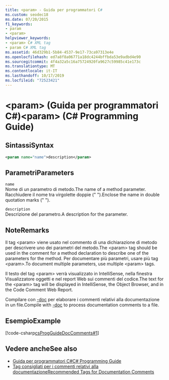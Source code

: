 ```yaml
---
title: <param> - Guida per programmatori C#
ms.custom: seodec18
ms.date: 07/20/2015
f1_keywords:
- param
- <param>
helpviewer_keywords:
- <param> C# XML tag
- param C# XML tag
ms.assetid: 46d329b1-5b84-4537-9e17-73ca97313e4e
ms.openlocfilehash: ed7a8f8a06771a18dc4244bffbda53e9adbd4e90
ms.sourcegitcommit: 4f4a32a5c16a75724920fa9627c59985c41e173c
ms.translationtype: MT
ms.contentlocale: it-IT
ms.lasthandoff: 10/17/2019
ms.locfileid: "72523421"
---
```

# <a name="param-c-programming-guide"></a><span data-ttu-id="3d7d4-102">\<param> (Guida per programmatori C#)</span><span class="sxs-lookup"><span data-stu-id="3d7d4-102">\<param> (C# Programming Guide)</span></span>
## <a name="syntax"></a><span data-ttu-id="3d7d4-103">Sintassi</span><span class="sxs-lookup"><span data-stu-id="3d7d4-103">Syntax</span></span>  
  
```xml  
<param name="name">description</param>  
```  
  
## <a name="parameters"></a><span data-ttu-id="3d7d4-104">Parametri</span><span class="sxs-lookup"><span data-stu-id="3d7d4-104">Parameters</span></span>  
 `name`  
 <span data-ttu-id="3d7d4-105">Nome di un parametro di metodo.</span><span class="sxs-lookup"><span data-stu-id="3d7d4-105">The name of a method parameter.</span></span> <span data-ttu-id="3d7d4-106">Racchiudere il nome tra virgolette doppie (" ").</span><span class="sxs-lookup"><span data-stu-id="3d7d4-106">Enclose the name in double quotation marks (" ").</span></span>  
  
 `description`  
 <span data-ttu-id="3d7d4-107">Descrizione del parametro.</span><span class="sxs-lookup"><span data-stu-id="3d7d4-107">A description for the parameter.</span></span>  
  
## <a name="remarks"></a><span data-ttu-id="3d7d4-108">Note</span><span class="sxs-lookup"><span data-stu-id="3d7d4-108">Remarks</span></span>  
 <span data-ttu-id="3d7d4-109">Il tag \<param> viene usato nel commento di una dichiarazione di metodo per descrivere uno dei parametri del metodo.</span><span class="sxs-lookup"><span data-stu-id="3d7d4-109">The \<param> tag should be used in the comment for a method declaration to describe one of the parameters for the method.</span></span> <span data-ttu-id="3d7d4-110">Per documentare più parametri, usare più tag \<param>.</span><span class="sxs-lookup"><span data-stu-id="3d7d4-110">To document multiple parameters, use multiple \<param> tags.</span></span>  
  
 <span data-ttu-id="3d7d4-111">Il testo del tag \<param> verrà visualizzato in IntelliSense, nella finestra Visualizzatore oggetti e nel report Web sui commenti del codice.</span><span class="sxs-lookup"><span data-stu-id="3d7d4-111">The text for the \<param> tag will be displayed in IntelliSense, the Object Browser, and in the Code Comment Web Report.</span></span>  
  
 <span data-ttu-id="3d7d4-112">Compilare con [-doc](../../language-reference/compiler-options/doc-compiler-option.md) per elaborare i commenti relativi alla documentazione in un file.</span><span class="sxs-lookup"><span data-stu-id="3d7d4-112">Compile with [-doc](../../language-reference/compiler-options/doc-compiler-option.md) to process documentation comments to a file.</span></span>  
  
## <a name="example"></a><span data-ttu-id="3d7d4-113">Esempio</span><span class="sxs-lookup"><span data-stu-id="3d7d4-113">Example</span></span>  
 [!code-csharp[csProgGuideDocComments#1](~/samples/snippets/csharp/VS_Snippets_VBCSharp/csProgGuideDocComments/CS/DocComments.cs#1)]  
  
## <a name="see-also"></a><span data-ttu-id="3d7d4-114">Vedere anche</span><span class="sxs-lookup"><span data-stu-id="3d7d4-114">See also</span></span>

- [<span data-ttu-id="3d7d4-115">Guida per programmatori C#</span><span class="sxs-lookup"><span data-stu-id="3d7d4-115">C# Programming Guide</span></span>](../index.md)
- [<span data-ttu-id="3d7d4-116">Tag consigliati per i commenti relativi alla documentazione</span><span class="sxs-lookup"><span data-stu-id="3d7d4-116">Recommended Tags for Documentation Comments</span></span>](./recommended-tags-for-documentation-comments.md)
